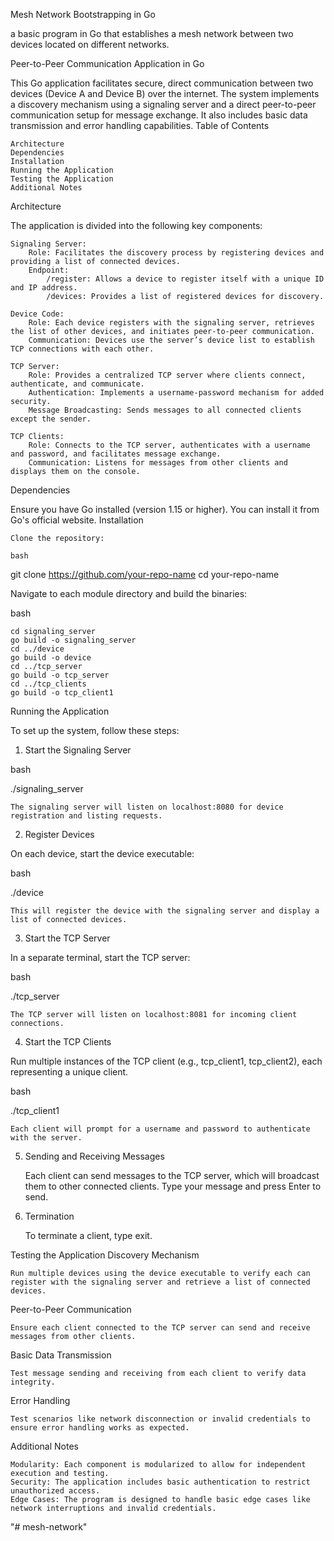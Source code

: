 Mesh Network Bootstrapping in Go

a basic program in Go that establishes a mesh network between two devices located on different networks.



Peer-to-Peer Communication Application in Go

This Go application facilitates secure, direct communication between two devices (Device A and Device B) over the internet. The system implements a discovery mechanism using a signaling server and a direct peer-to-peer communication setup for message exchange. It also includes basic data transmission and error handling capabilities.
Table of Contents

    Architecture
    Dependencies
    Installation
    Running the Application
    Testing the Application
    Additional Notes

Architecture

The application is divided into the following key components:

    Signaling Server:
        Role: Facilitates the discovery process by registering devices and providing a list of connected devices.
        Endpoint:
            /register: Allows a device to register itself with a unique ID and IP address.
            /devices: Provides a list of registered devices for discovery.

    Device Code:
        Role: Each device registers with the signaling server, retrieves the list of other devices, and initiates peer-to-peer communication.
        Communication: Devices use the server’s device list to establish TCP connections with each other.

    TCP Server:
        Role: Provides a centralized TCP server where clients connect, authenticate, and communicate.
        Authentication: Implements a username-password mechanism for added security.
        Message Broadcasting: Sends messages to all connected clients except the sender.

    TCP Clients:
        Role: Connects to the TCP server, authenticates with a username and password, and facilitates message exchange.
        Communication: Listens for messages from other clients and displays them on the console.

Dependencies

Ensure you have Go installed (version 1.15 or higher). You can install it from Go's official website.
Installation

    Clone the repository:

    bash

git clone https://github.com/your-repo-name
cd your-repo-name

Navigate to each module directory and build the binaries:

bash

    cd signaling_server
    go build -o signaling_server
    cd ../device
    go build -o device
    cd ../tcp_server
    go build -o tcp_server
    cd ../tcp_clients
    go build -o tcp_client1

Running the Application

To set up the system, follow these steps:
1. Start the Signaling Server

bash

./signaling_server

    The signaling server will listen on localhost:8080 for device registration and listing requests.

2. Register Devices

On each device, start the device executable:

bash

./device

    This will register the device with the signaling server and display a list of connected devices.

3. Start the TCP Server

In a separate terminal, start the TCP server:

bash

./tcp_server

    The TCP server will listen on localhost:8081 for incoming client connections.

4. Start the TCP Clients

Run multiple instances of the TCP client (e.g., tcp_client1, tcp_client2), each representing a unique client.

bash

./tcp_client1

    Each client will prompt for a username and password to authenticate with the server.

5. Sending and Receiving Messages

    Each client can send messages to the TCP server, which will broadcast them to other connected clients. Type your message and press Enter to send.

6. Termination

    To terminate a client, type exit.

Testing the Application
Discovery Mechanism

    Run multiple devices using the device executable to verify each can register with the signaling server and retrieve a list of connected devices.

Peer-to-Peer Communication

    Ensure each client connected to the TCP server can send and receive messages from other clients.

Basic Data Transmission

    Test message sending and receiving from each client to verify data integrity.

Error Handling

    Test scenarios like network disconnection or invalid credentials to ensure error handling works as expected.

Additional Notes

    Modularity: Each component is modularized to allow for independent execution and testing.
    Security: The application includes basic authentication to restrict unauthorized access.
    Edge Cases: The program is designed to handle basic edge cases like network interruptions and invalid credentials.

"# mesh-network" 
